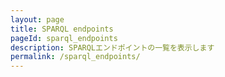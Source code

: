 ```yaml
---
layout: page
title: SPARQL endpoints
pageId: sparql_endpoints
description: SPARQLエンドポイントの一覧を表示します
permalink: /sparql_endpoints/
---
```


<div id="EndpointsListView"></div>

<script>
document.addEventListener('DOMContentLoaded', function() {
  loadEndpoints();
});

async function loadEndpoints() {
  const endpointListView = document.getElementById('EndpointsListView');
  
  try {
    const baseUrl = window.SITE_BASE_URL || '';
    const datasetLoader = DatasetLoader.getInstance();
    
    // エンドポイント情報とデータセット情報を並行して読み込み
    const [endpointsResponse, datasets] = await Promise.all([
      fetch(`${baseUrl}/assets/data/temp-endpoints.json`),
      datasetLoader.loadDatasets()
    ]);
    
    if (!endpointsResponse.ok) {
      throw new Error('Failed to fetch endpoints list');
    }
    
    const endpoints = await endpointsResponse.json();
    
    if (!endpoints || endpoints.length === 0) {
      return;
    }
    
    // 両方のデータが読み込まれてからレンダリング
    renderEndpoints(endpoints, datasets);
    endpointListView.style.display = 'block';
    
  } catch (error) {
    console.error('Error loading endpoints:', error);
  }
}

function renderEndpoints(endpoints, datasets) {
  const endpointListView = document.getElementById('EndpointsListView');
  const baseUrl = window.SITE_BASE_URL || '';
  
  // データセット情報をIDでマップ化
  const datasetMap = {};
  if (datasets && Array.isArray(datasets)) {
    datasets.forEach(dataset => {
      datasetMap[dataset.id] = dataset;
    });
  }
  
  // エンドポイントのHTMLを生成
  const endpointsHtml = endpoints.map(endpoint => {
    // データセットタイルのHTML生成
    const datasetsHtml = endpoint.dataset.map(datasetId => {
      const dataset = datasetMap[datasetId] || { id: datasetId };
      
      // DatasetCardクラスを使用してカードを作成
      const datasetCard = new DatasetCard(dataset, {
        showDescription: true,
        showLink: true,
        linkBaseUrl: baseUrl
      });
      
      return `<li>${datasetCard.getElement().outerHTML}</li>`;
    }).join('');

    return `
      <ul class="endpoints">
        <li class="endpoint">
          <article>
            <header>
              <h2>${endpoint.title}</h2>
              <a href="https://rdfportal.org/${endpoint.id}/sparql" target="endpoint">Link</a>
            </header>
            <ul class="datasets">
              ${datasetsHtml}
            </ul>
          </article>
        </li>
      </ul>
    `;
  }).join('');
  
  endpointListView.innerHTML = endpointsHtml;
}

</script>
